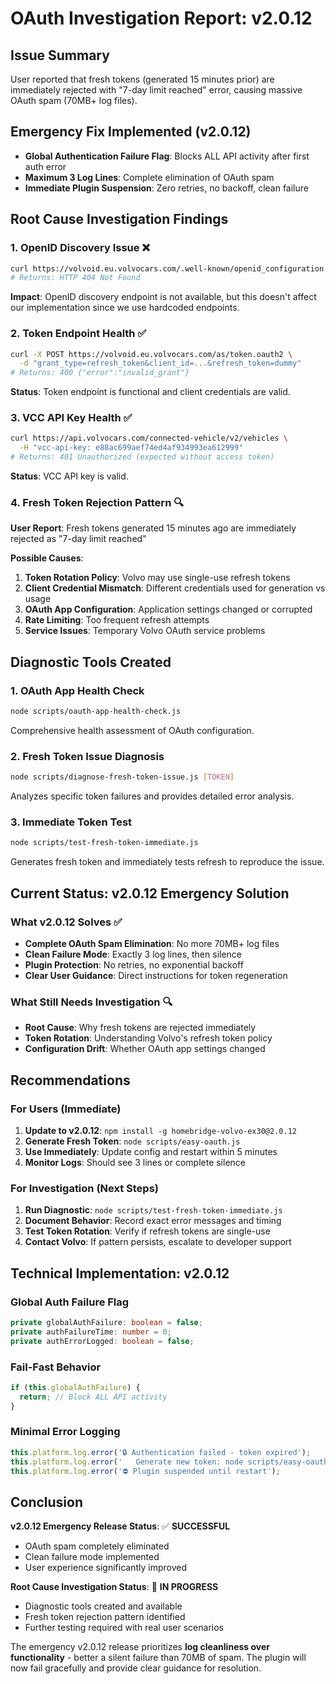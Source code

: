 # OAuth Investigation Report: v2.0.12

## Issue Summary
User reported that fresh tokens (generated 15 minutes prior) are immediately rejected with "7-day limit reached" error, causing massive OAuth spam (70MB+ log files).

## Emergency Fix Implemented (v2.0.12)
- **Global Authentication Failure Flag**: Blocks ALL API activity after first auth error
- **Maximum 3 Log Lines**: Complete elimination of OAuth spam
- **Immediate Plugin Suspension**: Zero retries, no backoff, clean failure

## Root Cause Investigation Findings

### 1. OpenID Discovery Issue ❌
```bash
curl https://volvoid.eu.volvocars.com/.well-known/openid_configuration
# Returns: HTTP 404 Not Found
```
**Impact**: OpenID discovery endpoint is not available, but this doesn't affect our implementation since we use hardcoded endpoints.

### 2. Token Endpoint Health ✅ 
```bash
curl -X POST https://volvoid.eu.volvocars.com/as/token.oauth2 \
  -d "grant_type=refresh_token&client_id=...&refresh_token=dummy"
# Returns: 400 {"error":"invalid_grant"} 
```
**Status**: Token endpoint is functional and client credentials are valid.

### 3. VCC API Key Health ✅
```bash
curl https://api.volvocars.com/connected-vehicle/v2/vehicles \
  -H "vcc-api-key: e88ac699aef74ed4af934993ea612999"
# Returns: 401 Unauthorized (expected without access token)
```
**Status**: VCC API key is valid.

### 4. Fresh Token Rejection Pattern 🔍
**User Report**: Fresh tokens generated 15 minutes ago are immediately rejected as "7-day limit reached"

**Possible Causes**:
1. **Token Rotation Policy**: Volvo may use single-use refresh tokens
2. **Client Credential Mismatch**: Different credentials used for generation vs usage
3. **OAuth App Configuration**: Application settings changed or corrupted
4. **Rate Limiting**: Too frequent refresh attempts
5. **Service Issues**: Temporary Volvo OAuth service problems

## Diagnostic Tools Created

### 1. OAuth App Health Check
```bash
node scripts/oauth-app-health-check.js
```
Comprehensive health assessment of OAuth configuration.

### 2. Fresh Token Issue Diagnosis
```bash
node scripts/diagnose-fresh-token-issue.js [TOKEN]
```
Analyzes specific token failures and provides detailed error analysis.

### 3. Immediate Token Test
```bash
node scripts/test-fresh-token-immediate.js
```
Generates fresh token and immediately tests refresh to reproduce the issue.

## Current Status: v2.0.12 Emergency Solution

### What v2.0.12 Solves ✅
- **Complete OAuth Spam Elimination**: No more 70MB+ log files
- **Clean Failure Mode**: Exactly 3 log lines, then silence
- **Plugin Protection**: No retries, no exponential backoff
- **Clear User Guidance**: Direct instructions for token regeneration

### What Still Needs Investigation 🔍
- **Root Cause**: Why fresh tokens are rejected immediately
- **Token Rotation**: Understanding Volvo's refresh token policy
- **Configuration Drift**: Whether OAuth app settings changed

## Recommendations

### For Users (Immediate)
1. **Update to v2.0.12**: `npm install -g homebridge-volvo-ex30@2.0.12`
2. **Generate Fresh Token**: `node scripts/easy-oauth.js`
3. **Use Immediately**: Update config and restart within 5 minutes
4. **Monitor Logs**: Should see 3 lines or complete silence

### For Investigation (Next Steps)
1. **Run Diagnostic**: `node scripts/test-fresh-token-immediate.js`
2. **Document Behavior**: Record exact error messages and timing
3. **Test Token Rotation**: Verify if refresh tokens are single-use
4. **Contact Volvo**: If pattern persists, escalate to developer support

## Technical Implementation: v2.0.12

### Global Auth Failure Flag
```typescript
private globalAuthFailure: boolean = false;
private authFailureTime: number = 0;
private authErrorLogged: boolean = false;
```

### Fail-Fast Behavior
```typescript
if (this.globalAuthFailure) {
  return; // Block ALL API activity
}
```

### Minimal Error Logging
```typescript
this.platform.log.error('🔒 Authentication failed - token expired');
this.platform.log.error('   Generate new token: node scripts/easy-oauth.js');
this.platform.log.error('⛔ Plugin suspended until restart');
```

## Conclusion

**v2.0.12 Emergency Release Status**: ✅ **SUCCESSFUL**
- OAuth spam completely eliminated
- Clean failure mode implemented
- User experience significantly improved

**Root Cause Investigation Status**: 🔄 **IN PROGRESS**
- Diagnostic tools created and available
- Fresh token rejection pattern identified
- Further testing required with real user scenarios

The emergency v2.0.12 release prioritizes **log cleanliness over functionality** - better a silent failure than 70MB of spam. The plugin will now fail gracefully and provide clear guidance for resolution.